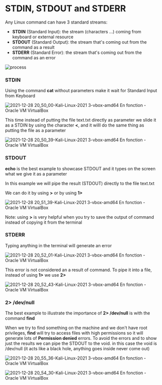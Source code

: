 # STDIN, STDOUT and STDERR

Any Linux command can have 3 standard streams:
- **STDIN** (Standard Input): the stream (characters ...) coming from keyboard or external resource
- **STDOUT** (Standard Output): the stream that's coming out from the command as a result
- **STDERR** (Standard Error): the stream that's coming out from the command as an error

![process](https://user-images.githubusercontent.com/79013612/147601837-04f01cda-ff61-41d4-b8b8-549a58e779ee.png)

### STDIN

Using the command **cat** without parameters make it wait for Standard Input from Keyboard

![2021-12-28 20_50_00-Kali-Linux-2021 3-vbox-amd64  En fonction  - Oracle VM VirtualBox](https://user-images.githubusercontent.com/79013612/147602854-5224631b-0604-46fc-be42-d16b3530ec5e.png)

This time instead of putting the file text.txt directly as parameter we slide it as a STDIN by using the character **<**, and it willl do the same thing as putting the file as a parameter

![2021-12-28 20_50_39-Kali-Linux-2021 3-vbox-amd64  En fonction  - Oracle VM VirtualBox](https://user-images.githubusercontent.com/79013612/147602921-dd170fa6-2cd5-4684-8c60-6bb22cdf1f21.png)

### STDOUT

**echo** is the best example to showcase STDOUT and it types on the screen what we give it as a parameter

In this example we will pipe the result (STDOUT) directly to the file text.txt 

We can do it by using **>** or by using **1>**

![2021-12-28 20_51_39-Kali-Linux-2021 3-vbox-amd64  En fonction  - Oracle VM VirtualBox](https://user-images.githubusercontent.com/79013612/147603182-aa1c24f8-ec88-481f-bfa4-620f76e9d620.png)

Note: using **>** is very helpful when you try to save the output of command instead of copying it from the terminal

### STDERR

Typing anything in the terminal will generate an error

![2021-12-28 20_52_01-Kali-Linux-2021 3-vbox-amd64  En fonction  - Oracle VM VirtualBox](https://user-images.githubusercontent.com/79013612/147603422-64e2ff8c-a3c5-4c65-bb8d-db42873b6baa.png)

This error is not considered an a result of command. To pipe it into a file, instead of using **1>** we use **2>**

![2021-12-28 20_52_43-Kali-Linux-2021 3-vbox-amd64  En fonction  - Oracle VM VirtualBox](https://user-images.githubusercontent.com/79013612/147603529-1ee40829-55d3-4643-8654-67e10470d271.png)

### 2> /dev/null

The best example to illustrate the importance of **2> /dev/null** is with the command **find**

When we try to find something on the machine and we don't have root privileges, **find** will try to access files with high permissions so it will generate lots of **Permission denied** errors. To avoid the errors and to show just the results we can pipe the STDOUT to the void. in this case the void is /dev/null (it acts like a black hole, anything goes inside never come out)

![2021-12-28 20_55_36-Kali-Linux-2021 3-vbox-amd64  En fonction  - Oracle VM VirtualBox](https://user-images.githubusercontent.com/79013612/147603979-8bdc4ed3-0d14-43a3-8997-06f8a7518e03.png)

![2021-12-28 20_54_30-Kali-Linux-2021 3-vbox-amd64  En fonction  - Oracle VM VirtualBox](https://user-images.githubusercontent.com/79013612/147603995-3065df49-7346-4739-8661-ac6845bd3aa0.png)

